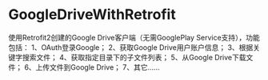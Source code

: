# GoogleDriveWithRetrofit
使用Retrofit2创建的Google Drive客户端（无需GooglePlay Service支持），功能包括：
1、OAuth登录Google；
2、获取Google Drive用户账户信息；
3、根据关键字搜索文件；
4、获取指定目录下的子文件列表；
5、从Google Drive下载文件；
6、上传文件到Google Drive；
7、其它……
